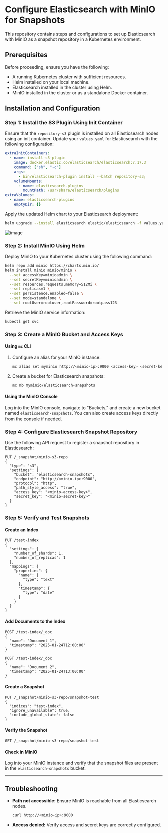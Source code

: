 # Configure Elasticsearch with MinIO for Snapshots

This repository contains steps and configurations to set up Elasticsearch with MinIO as a snapshot repository in a Kubernetes environment.


## Prerequisites

Before proceeding, ensure you have the following:

- A running Kubernetes cluster with sufficient resources.
- Helm installed on your local machine.
- Elasticsearch installed in the cluster using Helm.
- MinIO installed in the cluster or as a standalone Docker container.

## Installation and Configuration

### Step 1: Install the S3 Plugin Using Init Container

Ensure that the `repository-s3` plugin is installed on all Elasticsearch nodes using an init container. Update your `values.yaml` for Elasticsearch with the following configuration:

```yaml
extraInitContainers:
  - name: install-s3-plugin
    image: docker.elastic.co/elasticsearch/elasticsearch:7.17.3
    command: ["sh", "-c"]
    args:
      - bin/elasticsearch-plugin install --batch repository-s3;
    volumeMounts:
      - name: elasticsearch-plugins
        mountPath: /usr/share/elasticsearch/plugins
extraVolumes:
  - name: elasticsearch-plugins
    emptyDir: {}
```

Apply the updated Helm chart to your Elasticsearch deployment:

```bash
helm upgrade --install elasticsearch elastic/elasticsearch -f values.yaml
```
![image](https://github.com/user-attachments/assets/ce47aaf7-bea0-468c-afdc-ee47b7ce4901)

### Step 2: Install MinIO Using Helm

Deploy MinIO to your Kubernetes cluster using the following command:

```bash
helm repo add minio https://charts.min.io/
helm install minio minio/minio \
  --set accessKey=minioadmin \
  --set secretKey=minioadmin \
  --set resources.requests.memory=512Mi \
  --set replicas=1 \
  --set persistence.enabled=false \
  --set mode=standalone \
  --set rootUser=rootuser,rootPassword=rootpass123
```

Retrieve the MinIO service information:

```bash
kubectl get svc
```

### Step 3: Create a MinIO Bucket and Access Keys

#### Using `mc` CLI

1. Configure an alias for your MinIO instance:

   ```bash
   mc alias set myminio http://<minio-ip>:9000 <access-key> <secret-key>
   ```

2. Create a bucket for Elasticsearch snapshots:

   ```bash
   mc mb myminio/elasticsearch-snapshots
   ```

#### Using the MinIO Console

Log into the MinIO console, navigate to "Buckets," and create a new bucket named `elasticsearch-snapshots`. You can also create access keys directly from the console if needed.

### Step 4: Configure Elasticsearch Snapshot Repository

Use the following API request to register a snapshot repository in Elasticsearch:

```http
PUT /_snapshot/minio-s3-repo
{
  "type": "s3",
  "settings": {
    "bucket": "elasticsearch-snapshots",
    "endpoint": "http://<minio-ip>:9000",
    "protocol": "http",
    "path_style_access": "true",
    "access_key": "<minio-access-key>",
    "secret_key": "<minio-secret-key>"
  }
}
```

### Step 5: Verify and Test Snapshots

#### Create an Index

```http
PUT /test-index
{
  "settings": {
    "number_of_shards": 1,
    "number_of_replicas": 1
  },
  "mappings": {
    "properties": {
      "name": {
        "type": "text"
      },
      "timestamp": {
        "type": "date"
      }
    }
  }
}
```

#### Add Documents to the Index

```http
POST /test-index/_doc
{
  "name": "Document 1",
  "timestamp": "2025-01-24T12:00:00"
}

POST /test-index/_doc
{
  "name": "Document 2",
  "timestamp": "2025-01-24T13:00:00"
}
```

#### Create a Snapshot

```http
PUT /_snapshot/minio-s3-repo/snapshot-test
{
  "indices": "test-index",
  "ignore_unavailable": true,
  "include_global_state": false
}
```

#### Verify the Snapshot

```http
GET /_snapshot/minio-s3-repo/snapshot-test
```

#### Check in MinIO

Log into your MinIO instance and verify that the snapshot files are present in the `elasticsearch-snapshots` bucket.

---

## Troubleshooting

- **Path not accessible:** Ensure MinIO is reachable from all Elasticsearch nodes.
  ```bash
  curl http://<minio-ip>:9000
  ```

- **Access denied:** Verify access and secret keys are correctly configured.




